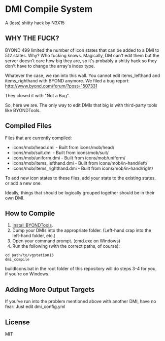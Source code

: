 DMI Compile System
==========================
 
A (less) shitty hack by N3X15

WHY THE FUCK?
-------------

BYOND 499 limited the number of icon states that can be
added to a DMI to 512 states.  Why?  Who fucking knows.
Magically, DM can't edit them but the server doesn't
care how big they are, so it's probably a shitty hack
so they don't have to change the array's index type.

Whatever the case, we ran into this wall.  You cannot edit
items_lefthand and items_righthand with BYOND anymore.  We
filed a bug report: http://www.byond.com/forum/?post=1507331

They closed it with "Not a Bug".

So, here we are.  The only way to edit DMIs that big 
is with third-party tools like BYONDTools.

Compiled Files
--------------

Files that are currently compiled:

 * icons/mob/head.dmi - Built from icons/mob/head/
 * icons/mob/suit.dmi - Built from icons/mob/suit/
 * icons/mob/uniform.dmi - Built from icons/mob/uniform/
 * icons/mob/items_lefthand.dmi - Built from icons/mob/in-hand/left/
 * icons/mob/items_righthand.dmi - Built from icons/mob/in-hand/right/
 
To add new icon states to these files, add your state to the existing states, or add a new one.

Ideally, things that should be logically grouped together should be in their own DMI.

How to Compile
--------------

1. [Install BYONDTools](http://ss13.pomf.se/wiki/index.php/User:N3X15/Guide_to_BYONDTools).
2. Dump your DMIs into the appropriate folder. (Left-hand crap into the left-hand folder, etc.)
3. Open your command prompt. (cmd.exe on Windows)
4. Run the following (with the correct paths, of course):

```
cd path/to/vgstation13
dmi_compile
```

buildIcons.bat in the root folder of this repository will do steps 3-4 for you, if you're on Windows.

Adding More Output Targets
--------------------------

If you've run into the problem mentioned above with another DMI, have no fear:  Just edit dmi_config.yml

License
-------

MIT
